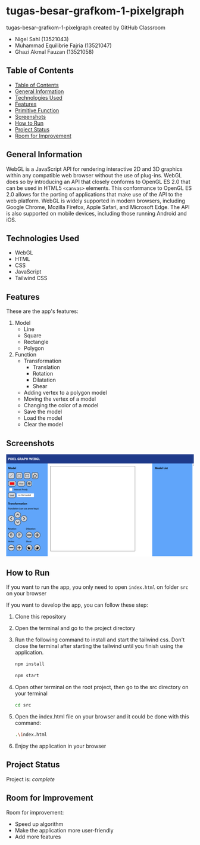 # tugas-besar-grafkom-1-pixelgraph
tugas-besar-grafkom-1-pixelgraph created by GitHub Classroom

- Nigel Sahl (13521043)
- Muhammad Equilibrie Fajria (13521047)
- Ghazi Akmal Fauzan (13521058)

## Table of Contents

  - [Table of Contents](#table-of-contents)
  - [General Information](#general-information)
  - [Technologies Used](#technologies-used)
  - [Features](#features)
  - [Primitive Function](#primitive-function)
  - [Screenshots](#screenshots)
  - [How to Run](#how-to-run)
  - [Project Status](#project-status)
  - [Room for Improvement](#room-for-improvement)

## General Information

WebGL is a JavaScript API for rendering interactive 2D and 3D graphics within any compatible web browser without the use of plug-ins. WebGL does so by introducing an API that closely conforms to OpenGL ES 2.0 that can be used in HTML5 `<canvas>` elements. This conformance to OpenGL ES 2.0 allows for the porting of applications that make use of the API to the web platform. WebGL is widely supported in modern browsers, including Google Chrome, Mozilla Firefox, Apple Safari, and Microsoft Edge. The API is also supported on mobile devices, including those running Android and iOS.


## Technologies Used

- WebGL
- HTML
- CSS
- JavaScript
- Tailwind CSS

## Features

These are the app's features:
1. Model
    - Line
    - Square
    - Rectangle
    - Polygon
2. Function
    - Transformation
        - Translation
        - Rotation
        - Dilatation
        - Shear
    - Adding vertex to a polygon model
    - Moving the vertex of a model
    - Changing the color of a model
    - Save the model
    - Load the model
    - Clear the model

## Screenshots

![Example screenshot](./doc/pictures/main.png)

## How to Run

If you want to run the app, you only need to open ```index.html``` on folder ```src``` on your browser

If you want to develop the app, you can follow these step:

1. Clone this repository

2. Open the terminal and go to the project directory

3. Run the following command to install and start the tailwind css. Don't close the terminal after starting the tailwind until you finish using the application.

    ```bash
    npm install
    ```
    ```bash
    npm start
    ```

4. Open other terminal on the root project, then go to the src directory on your terminal
    ```bash
    cd src
    ```

5. Open the index.html file on your browser and it could be done with this command:
    ```bash
    .\index.html
    ```

6. Enjoy the application in your browser

## Project Status

Project is: _complete_

## Room for Improvement

Room for improvement:

- Speed up algorithm
- Make the application more user-friendly
- Add more features
